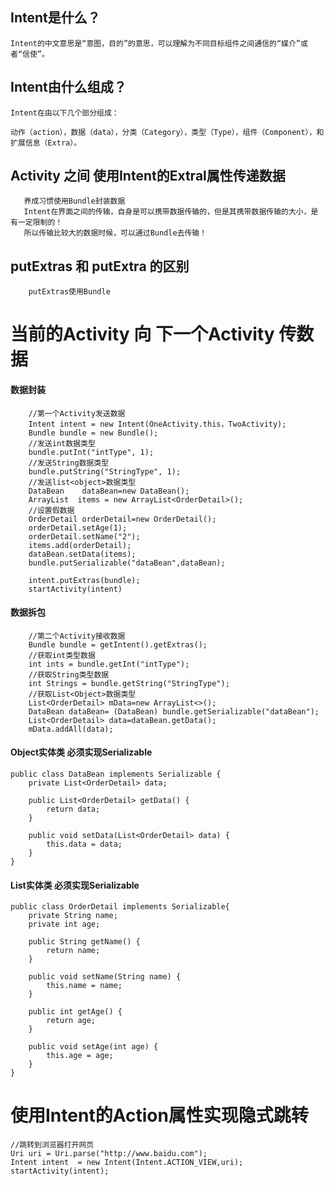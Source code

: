 ## Intent是什么？
    
    Intent的中文意思是“意图，目的”的意思，可以理解为不同目标组件之间通信的“媒介”或者“信使”。
    
## Intent由什么组成？

    Intent在由以下几个部分组成：
    
    动作（action），数据（data），分类（Category），类型（Type），组件（Component），和扩展信息（Extra）。

    
## Activity 之间 使用Intent的Extral属性传递数据
       养成习惯使用Bundle封装数据
       Intent在界面之间的传输，自身是可以携带数据传输的，但是其携带数据传输的大小，是有一定限制的！
       所以传输比较大的数据时候，可以通过Bundle去传输！ 

## putExtras 和 putExtra 的区别

        putExtras使用Bundle

# 当前的Activity 向 下一个Activity 传数据


#### 数据封装

        //第一个Activity发送数据
        Intent intent = new Intent(OneActivity.this，TwoActivity);  
        Bundle bundle = new Bundle();  
        //发送int数据类型
        bundle.putInt("intType", 1);
        //发送String数据类型
        bundle.putString("StringType", 1);
        //发送list<object>数据类型 
        DataBean    dataBean=new DataBean();
        ArrayList  items = new ArrayList<OrderDetail>();
        //设置假数据
        OrderDetail orderDetail=new OrderDetail();
        orderDetail.setAge(1);
        orderDetail.setName("2");
        items.add(orderDetail);
        dataBean.setData(items);
        bundle.putSerializable("dataBean",dataBean);
        
        intent.putExtras(bundle);  
        startActivity(intent)
#### 数据拆包
        //第二个Activity接收数据
        Bundle bundle = getIntent().getExtras();
        //获取int类型数据
        int ints = bundle.getInt("intType");  
        //获取String类型数据
        int Strings = bundle.getString("StringType");
        //获取List<Object>数据类型
        List<OrderDetail> mData=new ArrayList<>();
        DataBean dataBean= (DataBean) bundle.getSerializable("dataBean");
        List<OrderDetail> data=dataBean.getData();
        mData.addAll(data);

#### Object实体类 必须实现Serializable

    public class DataBean implements Serializable {
        private List<OrderDetail> data;

        public List<OrderDetail> getData() {
            return data;
        }

        public void setData(List<OrderDetail> data) {
            this.data = data;
        }
    }
    
#### List实体类 必须实现Serializable

    public class OrderDetail implements Serializable{
        private String name;
        private int age;

        public String getName() {
            return name;
        }

        public void setName(String name) {
            this.name = name;
        }

        public int getAge() {
            return age;
        }

        public void setAge(int age) {
            this.age = age;
        }
    }

# 使用Intent的Action属性实现隐式跳转
    
    //跳转到浏览器打开网页
    Uri uri = Uri.parse("http://www.baidu.com");
    Intent intent  = new Intent(Intent.ACTION_VIEW,uri);
    startActivity(intent);
